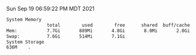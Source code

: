 Sun Sep 19 06:59:22 PM MDT 2021
```bash
System Memory
               total        used        free      shared  buff/cache   available
Mem:           7.7Gi       889Mi       4.8Gi       8.0Mi       2.0Gi       6.4Gi
Swap:          7.6Gi       514Mi       7.1Gi
System Storage
636M	.
```
